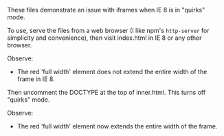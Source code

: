These files demonstrate an issue with iframes when IE 8 is in "quirks" mode.

To use, serve the files from a web browser (I like npm's `http-server` for simplicity and convenience), then
visit index.html in IE 8 or any other browser.

Observe:
* The red 'full width' element does not extend the entire width of the frame in IE 8.

Then uncomment the DOCTYPE at the top of inner.html. This turns off "quirks" mode.

Observe:
* The red 'full width' element now extends the entire width of the frame.